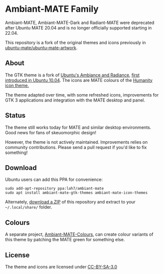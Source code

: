 # Ambiant-MATE Family

Ambiant-MATE, Ambiant-MATE-Dark and Radiant-MATE were deprecated after
Ubuntu MATE 20.04 and is no longer officially supported starting in 22.04.

This repository is a fork of the original themes and icons previously in
[ubuntu-mate/ubuntu-mate-artwork](https://github.com/ubuntu-mate/ubuntu-mate-artwork/tree/e93de69da28407695903d0f879714c9cce2bb10c).

## About

The GTK theme is a fork of [Ubuntu's Ambiance and Radiance](https://bazaar.launchpad.net/~ubuntu-art-pkg/ubuntu-themes/trunk/files),
[first introduced in Ubuntu 10.04](https://www.omgubuntu.co.uk/2010/02/new-theme-for-ubuntu-10-04-human-theme-dropped).
The icons are MATE colours of the [Humanity icon theme.](https://bazaar.launchpad.net/~elementarydesign/humanity/Humanity/files)

The theme adapted over time, with some refreshed icons, improvements for
GTK 3 applications and integration with the MATE desktop and panel.

## Status

The theme still works today for MATE and similar desktop environments.
Good news for fans of skeuomorphic design!

However, the theme is not actively maintained. Improvements relies on community
contributions. Please send a pull request if you'd like to fix something!

## Download

Ubuntu users can add this PPA for convenience:

    sudo add-apt-repository ppa:lah7/ambiant-mate
    sudo apt install ambiant-mate-gtk-themes ambiant-mate-icon-themes


Alternately, [download a ZIP](https://github.com/lah7/Ambiant-MATE/archive/refs/heads/master.zip)
of this repository and extract to your `~/.local/share/` folder.

## Colours

A separate project, [Ambiant-MATE-Colours](https://github.com/lah7/Ambiant-MATE-Colours/),
can create colour variants of this theme by patching the MATE green for something else.

## License

The theme and icons are licensed under [CC-BY-SA-3.0](https://creativecommons.org/licenses/by-sa/3.0/)

